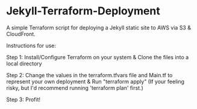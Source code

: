 # Jekyll-Terraform-Deployment
A simple Terraform script for deploying a Jekyll static site to AWS via S3 &amp; CloudFront.

Instructions for use:

Step 1:
Install/Configure Terraform on your system & Clone the files into a local directory

Step 2:
Change the values in the terraform.tfvars file and Main.tf to represent your own deployment & Run "terraform apply" (If your feeling risky, but I'd recommend running 'terraform plan' first.)

Step 3:
Profit!
